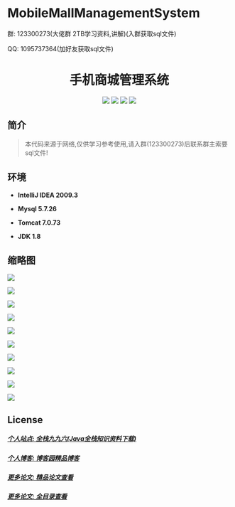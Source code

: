 
# MobileMallManagementSystem

<p>群: 123300273(大佬群 2TB学习资料,讲解)(入群获取sql文件)</p>
<p>QQ: 1095737364(加好友获取sql文件)</p>

<p><h1 align="center">手机商城管理系统</h1></p>


<p align="center">
	<img src="https://img.shields.io/badge/jdk-1.8-orange.svg"/>
    <img src="https://img.shields.io/badge/spring-5.x-lightgrey.svg"/>
    <img src="https://img.shields.io/badge/springmvc-3.x-blue.svg"/>
    <img src="https://img.shields.io/badge/mybatis-3.x-blue.svg"/>
</p>

## 简介


> 本代码来源于网络,仅供学习参考使用,请入群(123300273)后联系群主索要sql文件!


## 环境

- <b>IntelliJ IDEA 2009.3</b>

- <b>Mysql 5.7.26</b>

- <b>Tomcat 7.0.73</b>

- <b>JDK 1.8</b>


## 缩略图

![](https://img2020.cnblogs.com/blog/588112/202112/588112-20211225010828126-480689196.png)

![](https://img2020.cnblogs.com/blog/588112/202112/588112-20211225010842474-1372160095.png)

![](https://img2020.cnblogs.com/blog/588112/202112/588112-20211225010848399-560119279.png)

![](https://img2020.cnblogs.com/blog/588112/202112/588112-20211225010855859-1852228789.png)

![](https://img2020.cnblogs.com/blog/588112/202112/588112-20211225010900961-1170077734.png)

![](https://img2020.cnblogs.com/blog/588112/202112/588112-20211225010905677-1011508083.png)

![](https://img2020.cnblogs.com/blog/588112/202112/588112-20211225010911812-197933913.png)

![](https://img2020.cnblogs.com/blog/588112/202112/588112-20211225010918573-1197922183.png)

![](https://img2020.cnblogs.com/blog/588112/202112/588112-20211225010924304-1022462099.png)

![](https://img2020.cnblogs.com/blog/588112/202112/588112-20211225010928957-173389792.png)


## License

##### [个人站点: 全栈九九六(Java全栈知识资料下载)](https://www.blog996.com/)
##### [个人博客: 博客园精品博客](https://www.cnblogs.com/yysbolg/)
##### [更多论文: 精品论文查看](https://www.cnblogs.com/yysbolg/category/1886262.html)
##### [更多论文: 全目录查看](https://www.blog996.com/md/2021-09-22-1632317852192.html)


